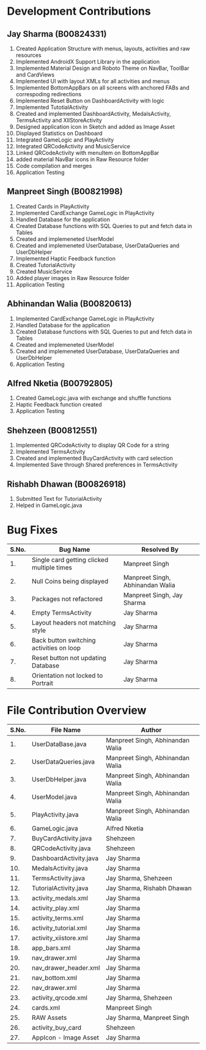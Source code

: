# Development Contributions

## Jay Sharma (B00824331)
1. Created Application Structure with menus, layouts, activities and raw resources
2. Implemented AndroidX Support Library in the application
3. Implemented Material Design and Roboto Theme on NavBar, ToolBar and CardViews
4. Implemented UI with layout XMLs for all activities and menus
5. Implemented BottomAppBars on all screens with anchored FABs and correspoding redirections
6. Implemented Reset Button on DashboardActivity with logic
7. Implemented TutotialActivity
8. Created and implemented DashboardActivity, MedalsActivity, TermsActivity and XIIStoreActivity
9. Designed application icon in Sketch and added as Image Asset
10. Displayed Statistics on Dashboard
11. Integrated GameLogic and PlayActivity
12. Integrated QRCodeActivity and MusicService
13. Linked QRCodeActivity with menuItem on BottomAppBar
14. added material NavBar icons in Raw Resource folder
15. Code compilation and merges
16. Application Testing

## Manpreet Singh (B00821998)
1. Created Cards in PlayActivity
2. Implemented CardExchange GameLogic in PlayActivity
3. Handled Database for the application
4. Created Database functions with SQL Queries to put and fetch data in Tables
5. Created and implemeneted UserModel
6. Created and implemeneted UserDatabase, UserDataQueries and UserDbHelper
7. Implemented Haptic Feedback function
8. Created TutorialActivity
9. Created MusicService
10. Added player images in Raw Resource folder
11. Application Testing

## Abhinandan Walia (B00820613)
1. Implemented CardExchange GameLogic in PlayActivity
2. Handled Database for the application
3. Created Database functions with SQL Queries to put and fetch data in Tables
4. Created and implemeneted UserModel
5. Created and implemeneted UserDatabase, UserDataQueries and UserDbHelper
6. Application Testing

## Alfred Nketia (B00792805)
1. Created GameLogic.java with exchange and shuffle functions
2. Haptic Feedback function created
3. Application Testing

## Shehzeen (B00812551)
1. Implemented QRCodeActivity to display QR Code for a string
2. Implemented TermsActivity
3. Created and implemented BuyCardActivity with card selection
4. Implemented Save through Shared preferences in TermsActivity

## Rishabh Dhawan (B00826918)
1. Submitted Text for TutorialActivity
2. Helped in GameLogic.java

# Bug Fixes

| S.No.   | Bug Name                                      | Resolved By                      |
| ------- | --------------------------------------------- | -------------------------------- |
| 1.| Single card getting clicked multiple times | Manpreet Singh |
| 2.| Null Coins being displayed | Manpreet Singh, Abhinandan Walia |
| 3.| Packages not refactored | Manpreet Singh, Jay Sharma |
| 4.| Empty TermsActivity | Jay Sharma |
| 5.| Layout headers not matching style | Jay Sharma |
| 6.| Back button switching activities on loop | Jay Sharma |
| 7.| Reset button not updating Database | Jay Sharma |
| 8.| Orientation not locked to Portrait | Jay Sharma |

# File Contribution Overview

| S.No.   | File Name                           | Author
| ------- | ----------------------------------- | -------------------------------- |
| 1. | UserDataBase.java | Manpreet Singh, Abhinandan Walia |
| 2. | UserDataQueries.java | Manpreet Singh, Abhinandan Walia |
| 3. | UserDbHelper.java | Manpreet Singh, Abhinandan Walia |
| 4. | UserModel.java | Manpreet Singh, Abhinandan Walia |
| 5. | PlayActivity.java | Manpreet Singh, Abhinandan Walia |
| 6. | GameLogic.java | Alfred Nketia |
| 7. | BuyCardActivity.java | Shehzeen |
| 8. | QRCodeActivity.java | Shehzeen |
| 9. | DashboardActivity.java | Jay Sharma |
| 10. | MedalsActivity.java | Jay Sharma |
| 11. | TermsActivity.java | Jay Sharma, Shehzeen |
| 12. | TutorialActivity.java | Jay Sharma, Rishabh Dhawan |
| 13. | activity_medals.xml | Jay Sharma |
| 14. | activity_play.xml | Jay Sharma |
| 15. | activity_terms.xml | Jay Sharma |
| 16. | activity_tutorial.xml | Jay Sharma |
| 17. | activity_xiistore.xml | Jay Sharma |
| 18. | app_bars.xml | Jay Sharma |
| 19. | nav_drawer.xml | Jay Sharma |
| 20. | nav_drawer_header.xml | Jay Sharma |
| 21. | nav_bottom.xml | Jay Sharma |
| 22. | nav_drawer.xml | Jay Sharma |
| 23. | activity_qrcode.xml | Jay Sharma, Shehzeen |
| 24. | cards.xml | Manpreet Singh |
| 25. | RAW Assets | Jay Sharma, Manpreet Singh |
| 26. | activity_buy_card | Shehzeen |
| 27. | AppIcon - Image Asset | Jay Sharma |
